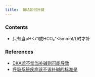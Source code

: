 ```yaml
---
title:  DKA如何补碱
--- 
```


### Contents
- 只有当pH<7.1或HCO₃⁻<5mmol/L时才补

### References
- [DKA若不恰当补碱则可能导致](/DKA若不恰当补碱则可能导致)
- [呼吸系统疾病该不该补碱的标准是](/呼吸系统疾病该不该补碱的标准是)
